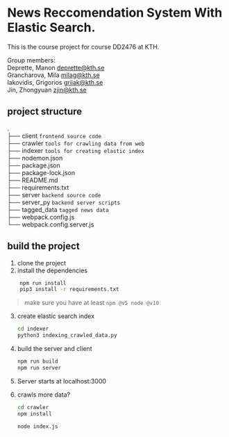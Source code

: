 # News Reccomendation System With Elastic Search.

This is the course project for course DD2476 at KTH.

Group members:  
Deprette, Manon deprette@kth.se  
Grancharova, Mila milag@kth.se  
Iakovidis, Grigorios griiak@kth.se  
Jin, Zhongyuan zjin@kth.se

## project structure

.  
├── client `frontend source code`  
├── crawler `tools for crawling data from web`  
├── indexer `tools for creating elastic index`  
├── nodemon.json  
├── package.json  
├── package-lock.json  
├── README.md  
├── requirements.txt  
├── server `backend source code`  
├── server_py `backend server scripts`  
├── tagged_data `tagged news data`  
├── webpack.config.js  
└── webpack.config.server.js

## build the project

1. clone the project
2. install the dependencies

```bash
    npm run install
    pip3 install -r requirements.txt
```

> make sure you have at least `npm @v5 node @v10`

3. create elastic search index
   ```bash
   cd indexer
   python3 indexing_crawled_data.py
   ```
4. build the server and client
   ```bash
   npm run build
   npm run server
   ```
5. Server starts at localhost:3000
6. crawls more data?

   ```bash
   cd crawler
   npm install

   node index.js
   ```
